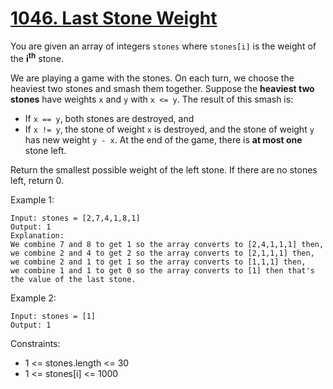 # [1046. Last Stone Weight](https://leetcode.com/problems/last-stone-weight/)

You are given an array of integers `stones` where `stones[i]` is the weight of the <b>i<sup>th</sup></b> stone.

We are playing a game with the stones. On each turn, we choose the heaviest two stones and smash them together. Suppose the <b>heaviest two stones</b> have weights `x` and `y` with `x <= y`. The result of this smash is:

- If `x == y`, both stones are destroyed, and
- If `x != y`, the stone of weight `x` is destroyed, and the stone of weight `y` has new weight `y - x`.
At the end of the game, there is <b>at most one</b> stone left.

Return the smallest possible weight of the left stone. If there are no stones left, return 0.

 

Example 1:
```
Input: stones = [2,7,4,1,8,1]
Output: 1
Explanation: 
We combine 7 and 8 to get 1 so the array converts to [2,4,1,1,1] then,
we combine 2 and 4 to get 2 so the array converts to [2,1,1,1] then,
we combine 2 and 1 to get 1 so the array converts to [1,1,1] then,
we combine 1 and 1 to get 0 so the array converts to [1] then that's the value of the last stone.
```
Example 2:
```
Input: stones = [1]
Output: 1
``` 

Constraints:

- 1 <= stones.length <= 30
- 1 <= stones[i] <= 1000
